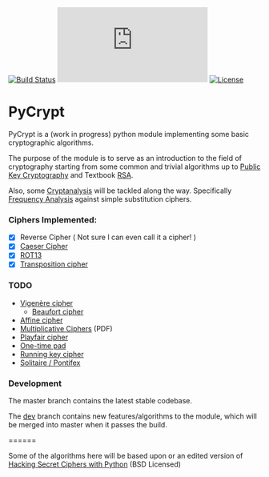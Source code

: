 [![Build Status](https://travis-ci.org/Yohanna/PyCrypt.svg?branch=master)](https://travis-ci.org/Yohanna/PyCrypt)
[![Analytics](https://ga-beacon.appspot.com/UA-57898843-1/PyCrypt/README.md)](https://github.com/igrigorik/ga-beacon)
[![License](https://img.shields.io/badge/license-Affero%20GPL-blue.svg?style=flat)](https://github.com/Yohanna/PyCrypt/blob/master/LICENSE)



PyCrypt
=======

PyCrypt is a (work in progress) python module implementing some basic cryptographic algorithms.

The purpose of the module is to serve as an introduction to the field of cryptography starting from some common and trivial algorithms up to [Public Key Cryptography](http://en.wikipedia.org/wiki/Public-key_cryptography) and Textbook [RSA](http://en.wikipedia.org/wiki/RSA_(cryptosystem)).

Also, some [Cryptanalysis](http://en.wikipedia.org/wiki/Cryptanalysis) will be tackled along the way. Specifically [Frequency Analysis](http://en.wikipedia.org/wiki/Frequency_analysis) against simple substitution ciphers.


### Ciphers Implemented:

* [x] Reverse Cipher ( Not sure I can even call it a cipher! )
* [x] [Caeser Cipher](http://en.wikipedia.org/wiki/Caesar_cipher)
* [x] [ROT13](http://en.wikipedia.org/wiki/ROT13)
* [x] [Transposition cipher](http://en.wikipedia.org/wiki/Transposition_cipher)

### TODO

* [Vigenère cipher](http://en.wikipedia.org/wiki/Vigen%C3%A8re_cipher)
    * [Beaufort cipher](http://en.wikipedia.org/wiki/Beaufort_cipher)
* [Affine cipher](http://en.wikipedia.org/wiki/Affine_cipher)
* [Multiplicative Ciphers](http://www.nku.edu/~christensen/section%206%20multiplicative%20ciphers.pdf) (PDF)
* [Playfair cipher](http://en.wikipedia.org/wiki/Playfair_cipher)
* [One-time pad](http://en.wikipedia.org/wiki/One-time_pad)
* [Running key cipher](http://en.wikipedia.org/wiki/Running_key_cipher)
* [Solitaire / Pontifex](http://en.wikipedia.org/wiki/Solitaire_(cipher))

### Development

The master branch contains the latest stable codebase.

The [dev](https://github.com/Yohanna/PyCrypt/tree/dev) branch contains new features/algorithms to the module, which will be merged into master when it passes the build.

======

Some of the algorithms here will be based upon or an edited version of [Hacking Secret Ciphers with Python](http://inventwithpython.com/hacking) (BSD Licensed)
